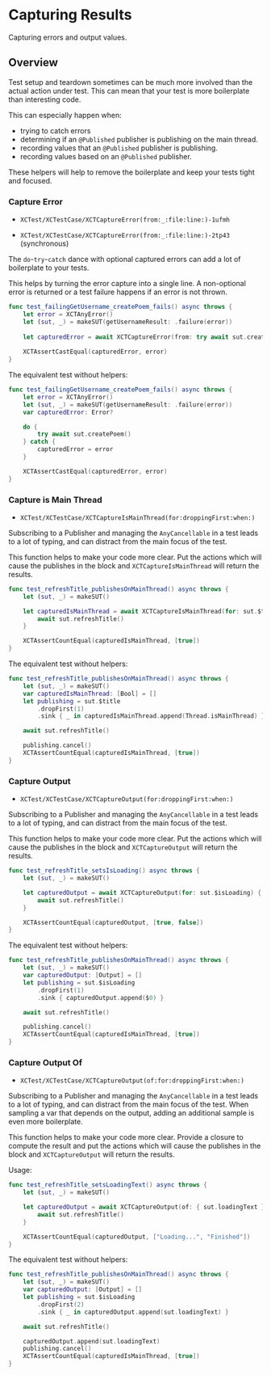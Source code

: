 # Capturing Results

Capturing errors and output values.


## Overview

Test setup and teardown sometimes can be much more involved than the actual action under test.
This can mean that your test is more boilerplate than interesting code.

This can especially happen when:
* trying to catch errors
* determining if an `@Published` publisher is publishing on the main thread.
* recording values that an `@Published` publisher is publishing.
* recording values based on an `@Published` publisher.

These helpers will help to remove the boilerplate and keep your tests tight and focused.


### Capture Error

- ``XCTest/XCTestCase/XCTCaptureError(from:_:file:line:)-1ufmh``

- ``XCTest/XCTestCase/XCTCaptureError(from:_:file:line:)-2tp43`` (synchronous)

The `do`-`try`-`catch` dance with optional captured errors can add a lot of boilerplate to your tests. 

This helps by turning the error capture into a single line. A non-optional error is returned 
or a test failure happens if an error is not thrown.

```swift
func test_failingGetUsername_createPoem_fails() async throws {
    let error = XCTAnyError()
    let (sut, _) = makeSUT(getUsernameResult: .failure(error))
    
    let capturedError = await XCTCaptureError(from: try await sut.createPoem())
    
    XCTAssertCastEqual(capturedError, error)
}
```

The equivalent test without helpers:

```swift
func test_failingGetUsername_createPoem_fails() async throws {
    let error = XCTAnyError()
    let (sut, _) = makeSUT(getUsernameResult: .failure(error))
    var capturedError: Error?

    do {
        try await sut.createPoem()
    } catch {
        capturedError = error
    }

    XCTAssertCastEqual(capturedError, error)
}
```


### Capture is Main Thread

- ``XCTest/XCTestCase/XCTCaptureIsMainThread(for:droppingFirst:when:)``

Subscribing to a Publisher and managing the `AnyCancellable` in a test leads to a lot of typing, 
and can distract from the main focus of the test.

This function helps to make your code more clear. Put the actions which will cause the publishes
in the block and `XCTCaptureIsMainThread` will return the results.

```swift
func test_refreshTitle_publishesOnMainThread() async throws {
    let (sut, _) = makeSUT()

    let capturedIsMainThread = await XCTCaptureIsMainThread(for: sut.$title) {
        await sut.refreshTitle()
    }

    XCTAssertCountEqual(capturedIsMainThread, [true])
}
```

The equivalent test without helpers:

```swift
func test_refreshTitle_publishesOnMainThread() async throws {
    let (sut, _) = makeSUT()
    var capturedIsMainThread: [Bool] = []
    let publishing = sut.$title
        .dropFirst(1)
        .sink { _ in capturedIsMainThread.append(Thread.isMainThread) }

    await sut.refreshTitle()

    publishing.cancel()
    XCTAssertCountEqual(capturedIsMainThread, [true])
}
```


### Capture Output

- ``XCTest/XCTestCase/XCTCaptureOutput(for:droppingFirst:when:)``

Subscribing to a Publisher and managing the `AnyCancellable` in a test leads to a lot of typing, 
and can distract from the main focus of the test.

This function helps to make your code more clear. Put the actions which will cause the publishes
in the block and `XCTCaptureOutput` will return the results.

```swift
func test_refreshTitle_setsIsLoading() async throws {
    let (sut, _) = makeSUT()

    let capturedOutput = await XCTCaptureOutput(for: sut.$isLoading) {
        await sut.refreshTitle()
    }

    XCTAssertCountEqual(capturedOutput, [true, false])
}
```

The equivalent test without helpers:

```swift
func test_refreshTitle_publishesOnMainThread() async throws {
    let (sut, _) = makeSUT()
    var capturedOutput: [Output] = []
    let publishing = sut.$isLoading
        .dropFirst(1)
        .sink { capturedOutput.append($0) }

    await sut.refreshTitle()

    publishing.cancel()
    XCTAssertCountEqual(capturedIsMainThread, [true])
}
```


### Capture Output Of

- ``XCTest/XCTestCase/XCTCaptureOutput(of:for:droppingFirst:when:)``

Subscribing to a Publisher and managing the `AnyCancellable` in a test leads to a lot of typing, 
and can distract from the main focus of the test. When sampling a var that depends on the output, 
adding an additional sample is even more boilerplate.

This function helps to make your code more clear. Provide a closure to compute the result and 
put the actions which will cause the publishes in the block and `XCTCaptureOutput` will return the results.

Usage:
```swift
func test_refreshTitle_setsLoadingText() async throws {
    let (sut, _) = makeSUT()

    let capturedOutput = await XCTCaptureOutput(of: { sut.loadingText }, for: sut.$isLoading) {
        await sut.refreshTitle()
    }

    XCTAssertCountEqual(capturedOutput, ["Loading...", "Finished"])
}
```

The equivalent test without helpers:

```swift
func test_refreshTitle_publishesOnMainThread() async throws {
    let (sut, _) = makeSUT()
    var capturedOutput: [Output] = []
    let publishing = sut.$isLoading
        .dropFirst(2)
        .sink { _ in capturedOutput.append(sut.loadingText) }

    await sut.refreshTitle()

    capturedOutput.append(sut.loadingText)
    publishing.cancel()
    XCTAssertCountEqual(capturedIsMainThread, [true])
}
```
